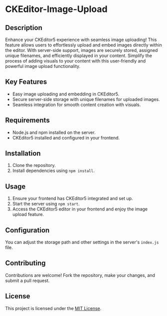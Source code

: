 # CKEditor-Image-Upload

## Description

Enhance your CKEditor5 experience with seamless image uploading! This feature allows users to effortlessly upload and embed images directly within the editor. With server-side support, images are securely stored, assigned unique filenames, and efficiently displayed in your content. Simplify the process of adding visuals to your content with this user-friendly and powerful image upload functionality.

## Key Features

- Easy image uploading and embedding in CKEditor5.
- Secure server-side storage with unique filenames for uploaded images.
- Seamless integration for smooth content creation with visuals.

## Requirements

- Node.js and npm installed on the server.
- CKEditor5 installed and configured in your frontend.

## Installation

1. Clone the repository.
2. Install dependencies using `npm install`.

## Usage

1. Ensure your frontend has CKEditor5 integrated and set up.
2. Start the server using `npm start`.
3. Access the CKEditor5 editor in your frontend and enjoy the image upload feature.

## Configuration

You can adjust the storage path and other settings in the server's `index.js` file.

## Contributing

Contributions are welcome! Fork the repository, make your changes, and submit a pull request.

## License

This project is licensed under the [MIT License](LICENSE).
